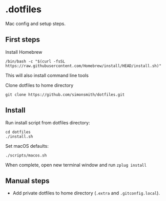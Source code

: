 # .dotfiles

Mac config and setup steps.

## First steps

Install Homebrew

```
/bin/bash -c "$(curl -fsSL https://raw.githubusercontent.com/Homebrew/install/HEAD/install.sh)"
```

This will also install command line tools

Clone dotfiles to home directory

```
git clone https://github.com/simonsmith/dotfiles.git
```

## Install

Run install script from dotfiles directory:

```
cd dotfiles
./install.sh
```

Set macOS defaults:

```
./scripts/macos.sh
```

When complete, open new terminal window and run `zplug install`

## Manual steps

* Add private dotfiles to home directory (`.extra` and `.gitconfig.local`).
